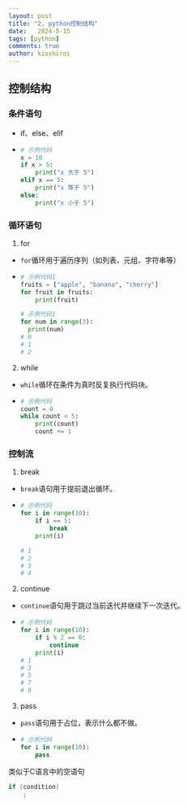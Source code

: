 ```yaml
---
layout: post
title: "2. python控制结构"
date:   2024-5-15
tags: [python]
comments: true
author: kioshiroi
---
```

## 控制结构

### 条件语句

* if、else、elif
* ```python
  # 示例代码
  x = 10
  if x > 5:
      print("x 大于 5")
  elif x == 5:
      print("x 等于 5")
  else:
      print("x 小于 5")

  ```

### 循环语句

1. for

* `for`循环用于遍历序列（如列表、元组、字符串等）
* ```python
  # 示例代码1
  fruits = ["apple", "banana", "cherry"]
  for fruit in fruits:
      print(fruit)

  # 示例代码1
  for num in range(3):
  	print(num) 
  # 0
  # 1
  # 2
  ```

2. while

* `while`循环在条件为真时反复执行代码块。
* ```python
  # 示例代码
  count = 0
  while count < 5:
      print(count)
      count += 1

  ```

### 控制流

1. break

* `break`语句用于提前退出循环。
* ```python
  # 示例代码
  for i in range(10):
      if i == 5:
          break
      print(i)

  # 1
  # 2
  # 3
  # 4
  ```

2. continue

* `continue`语句用于跳过当前迭代并继续下一次迭代。
* ```python
  # 示例代码
  for i in range(10):
      if i % 2 == 0:
          continue
      print(i)
  # 1
  # 3
  # 5
  # 7
  # 9
  ```

3. pass

* `pass`语句用于占位，表示什么都不做。
* ```python
  # 示例代码
  for i in range(10):
      pass
  ```

类似于C语言中的空语句
```c
if (condition)
    ;
```